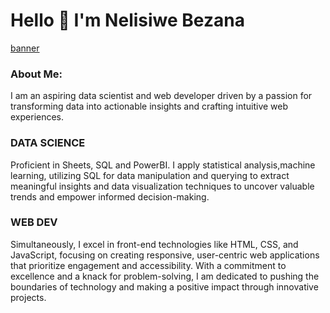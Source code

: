 # Hello 👋 I'm Nelisiwe Bezana

[banner]([url](https://github.com/NelisiweBezana/NelisiweBezana/blob/main/Profile%20banner.png))

### About Me:
I am an aspiring data scientist and web developer driven by a passion for transforming data into actionable insights and crafting intuitive web experiences. 

### DATA SCIENCE
Proficient in Sheets, SQL and PowerBI. I apply statistical analysis,machine learning, utilizing SQL for data manipulation and querying to extract meaningful insights and data visualization techniques to uncover valuable trends and empower informed decision-making.




### WEB DEV
Simultaneously, I excel in front-end technologies like HTML, CSS, and JavaScript, focusing on creating responsive, user-centric web applications that prioritize engagement and accessibility. With a commitment to excellence and a knack for problem-solving, I am dedicated to pushing the boundaries of technology and making a positive impact through innovative projects.





